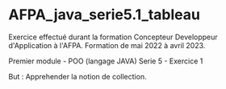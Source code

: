 # AFPA_java_serie5.1_tableau

Exercice effectué durant la formation Concepteur Developpeur d'Application à l'AFPA.
Formation de mai 2022 à avril 2023.

Premier module - POO (langage JAVA)
Serie 5 - Exercice 1

But : Apprehender la notion de collection.
